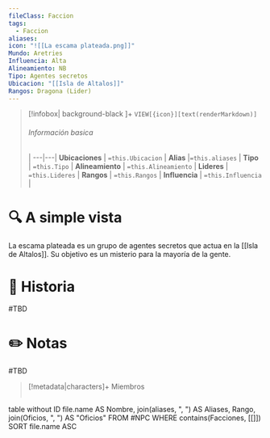 ```yaml
---
fileClass: Faccion
tags:
  - Faccion
aliases: 
icon: "![[La escama plateada.png]]"
Mundo: Aretries
Influencia: Alta
Alineamiento: NB
Tipo: Agentes secretos
Ubicacion: "[[Isla de Altalos]]"
Rangos: Dragona (Lider)
---
```



> [!infobox| background-black ]+
`VIEW[{icon}][text(renderMarkdown)]`
> ###### Información basica
>  |
> ---|---|
>  **Ubicaciones** | `=this.Ubicacion` |
> **Alias** |`=this.aliases` |
> **Tipo** | `=this.Tipo` |
> **Alineamiento** | `=this.Alineamiento` |
> **Lideres** | `=this.Lideres` |
> **Rangos** | ``=this.Rangos`` |
> **Influencia** | `=this.Influencia` |




# 🔍 A simple vista
La escama plateada es un grupo de agentes secretos que actua en la [[Isla de Altalos]]. Su objetivo es un misterio para la mayoría de la gente.
# 📜 Historia

#TBD

# ✏️ Notas

#TBD

> [!metadata|characters]+ Miembros
> ```dataview
table without ID file.name AS Nombre, join(aliases, ", ") AS Aliases, Rango, join(Oficios, ", ") AS "Oficios"
FROM #NPC
WHERE  contains(Facciones, [[]])
SORT file.name ASC
